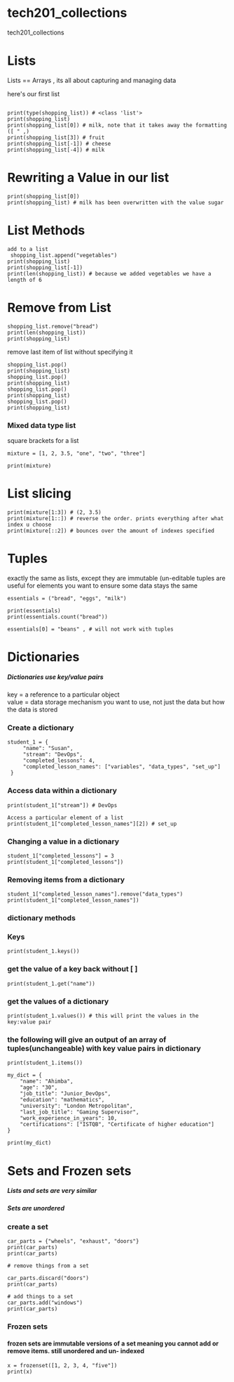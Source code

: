# tech201_collections
tech201_collections

# Lists

 Lists == Arrays , its all about capturing and managing data

 here's our first list

 ``` shopping_list = ["milk", "eggs", "bread", "fruit", "cheese"]

 print(type(shopping_list)) # <class 'list'>    
 print(shopping_list)   
 print(shopping_list[0]) # milk, note that it takes away the formatting ([ " ,)  
 print(shopping_list[3]) # fruit  
 print(shopping_list[-1]) # cheese  
 print(shopping_list[-4]) # milk 
 ```

# Rewriting a Value in our list
``` shopping_list[0] = "sugar"  
print(shopping_list[0])  
print(shopping_list) # milk has been overwritten with the value sugar
```
# List Methods
```
add to a list
 shopping_list.append("vegetables")  
print(shopping_list)    
print(shopping_list[-1])  
print(len(shopping_list)) # because we added vegetables we have a length of 6
```
# Remove from List
```
shopping_list.remove("bread")  
print(len(shopping_list))  
print(shopping_list)  
```
remove last item of list without specifying it
```
shopping_list.pop()  
print(shopping_list)  
shopping_list.pop()   
print(shopping_list)  
shopping_list.pop()  
print(shopping_list)  
shopping_list.pop()  
print(shopping_list)  
```
### Mixed data type list
square brackets for a list
``` 
mixture = [1, 2, 3.5, "one", "two", "three"]

print(mixture)
```
# List slicing
```
print(mixture[1:3]) # (2, 3.5)  
print(mixture[1::]) # reverse the order. prints everything after what index u choose  
print(mixture[::2]) # bounces over the amount of indexes specified
```
# Tuples

exactly the same as lists, except they are immutable (un-editable
tuples are useful for elements you want to ensure some data stays the same
```
essentials = ("bread", "eggs", "milk")

print(essentials)
print(essentials.count("bread"))

essentials[0] = "beans" , # will not work with tuples
```
# Dictionaries

##### Dictionaries use key/value pairs

key = a reference to a particular object  
value = data storage mechanism you want to use, not just the data but how the data is stored

### Create a dictionary  
```
student_1 = {  
     "name": "Susan",  
     "stream": "DevOps",  
     "completed_lessons": 4,  
     "completed_lesson_names": ["variables", "data_types", "set_up"]  
 }
```
###  Access data within a dictionary
```
print(student_1["stream"]) # DevOps  

Access a particular element of a list  
print(student_1["completed_lesson_names"][2]) # set_up
```
### Changing a value in a dictionary
```
student_1["completed_lessons"] = 3  
print(student_1["completed_lessons"])
```
### Removing items from a dictionary
```
student_1["completed_lesson_names"].remove("data_types")  
print(student_1["completed_lesson_names"])
```
### dictionary methods

### Keys
```
print(student_1.keys())
```
### get the value of a key back without [ ]
```
print(student_1.get("name"))
```
### get the values of a dictionary
```
print(student_1.values()) # this will print the values in the key:value pair  
```
### the following will give an output of an array of tuples(unchangeable) with key value pairs in dictionary
 ```
print(student_1.items())

my_dict = {  
     "name": "Ahimba",  
     "age": "30",  
     "job_title": "Junior_DevOps",  
     "education": "mathematics",  
     "university": "London Metropolitan",  
     "last_job_title": "Gaming Supervisor",  
     "work_experience_in_years": 10,  
     "certifications": ["ISTQB", "Certificate of higher education"]  
 }  

 print(my_dict)
```
# Sets and Frozen sets

##### Lists and sets are very similar

##### Sets are unordered

### create a set
```
car_parts = {"wheels", "exhaust", "doors"}  
print(car_parts)  
print(car_parts)  

# remove things from a set

car_parts.discard("doors")  
print(car_parts)  

# add things to a set
car_parts.add("windows")  
print(car_parts)  
```
### Frozen sets

#### frozen sets are immutable versions of a set meaning you cannot add or remove items. still unordered and un- indexed
```
x = frozenset([1, 2, 3, 4, "five"])  
print(x)
```